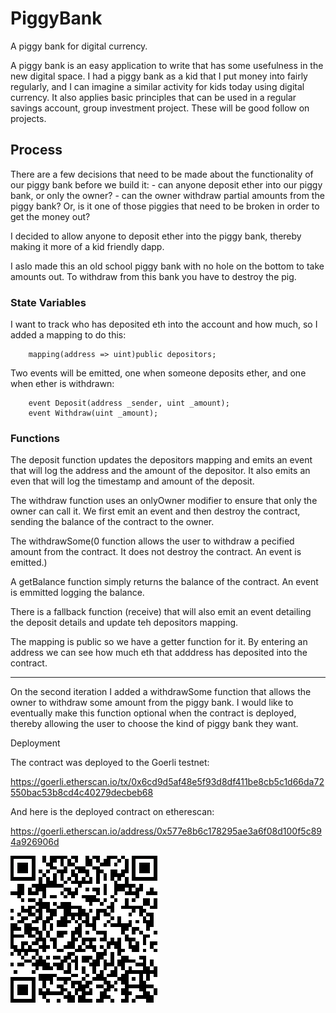 # PiggyBank

A piggy bank for digital currency.

A piggy bank is an easy application to write that has some usefulness in the new digital space. I had a piggy bank as a kid that I put money into fairly regularly, and I can imagine a similar activity for kids today using digital currency. It also applies basic principles that can be used in a regular savings account, group investment project. These will be good follow on projects.

## Process

There are a few decisions that need to be made about the functionality of our piggy bank before we build it: - can anyone deposit ether into our piggy bank, or only the owner? - can the owner withdraw partial amounts from the piggy bank? Or, is it one of those piggies that need to be broken in order to get the money out?

I decided to allow anyone to deposit ether into the piggy bank, thereby making it more of a kid friendly dapp.

I aslo made this an old school piggy bank with no hole on the bottom to take amounts out. To withdraw from this bank you have to destroy the pig.

### State Variables

I want to track who has deposited eth into the account and how much, so I added a mapping to do this:

```
    mapping(address => uint)public depositors;
```

Two events will be emitted, one when someone deposits ether, and one when ether is withdrawn:

```
    event Deposit(address _sender, uint _amount);
    event Withdraw(uint _amount);
```

### Functions

The deposit function updates the depositors mapping and emits an event that will log the address and the amount of the depositor. It also emits an even that will log the timestamp and amount of the deposit.

The withdraw function uses an onlyOwner modifier to ensure that only the owner can call it. We first emit an event and then destroy the contract, sending the balance of the contract to the owner.

The withdrawSome(0 function allows the user to withdraw a pecified amount from the contract. It does not destroy the contract. An event is emitted.)

A getBalance function simply returns the balance of the contract. An event is emmitted logging the balance.

There is a fallback function (receive) that will also emit an event detailing the deposit details and update teh depositors mapping.

The mapping is public so we have a getter function for it. By entering an address we can see how much eth that adddress has deposited into the contract.

---

On the second iteration I added a withdrawSome function that allows the owner to withdraw some amount from the piggy bank. I would like to eventually make this function optional when the contract is deployed, thereby allowing the user to choose the kind of piggy bank they want.

Deployment

The contract was deployed to the Goerli testnet:

https://goerli.etherscan.io/tx/0x6cd9d5af48e5f93d8df411be8cb5c1d66da72550bac53b8cd4c40279decbeb68

And here is the deployed contract on etherescan:

https://goerli.etherscan.io/address/0x577e8b6c178295ae3a6f08d100f5c894a926906d

![Goerli Contract Address QR code](images\goerli_qr.png)
